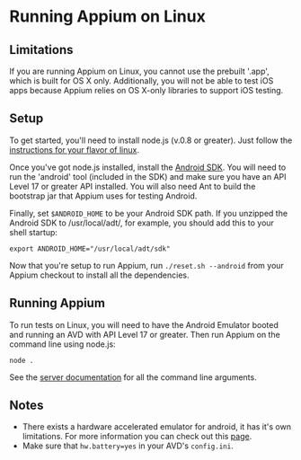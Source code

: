 # Running Appium on Linux

## Limitations

If you are running Appium on Linux, you cannot use the prebuilt '.app',
which is built for OS X only. Additionally, you will not be able to test iOS
apps because Appium relies on OS X-only libraries to support iOS testing.

## Setup

To get started, you'll need to install node.js (v.0.8 or greater). Just
follow the [instructions for your flavor of linux](https://github.com/joyent/node/wiki/Installing-Node.js-via-package-manager).

Once you've got node.js installed, install the [Android SDK](http://developer.android.com/sdk/index.html).
You will need to run the 'android' tool (included in the SDK) and make sure
you have an API Level 17 or greater API installed. You will also need Ant to
build the bootstrap jar that Appium uses for testing Android.

Finally, set `$ANDROID_HOME` to be your Android SDK path. If you unzipped the
Android SDK to /usr/local/adt/, for example, you should add this to your shell startup:

    export ANDROID_HOME="/usr/local/adt/sdk"

Now that you're setup to run Appium, run `./reset.sh --android` from your
Appium checkout to install all the dependencies.

## Running Appium

To run tests on Linux, you will need to have the Android Emulator booted and
running an AVD with API Level 17 or greater. Then run Appium on the command
line using node.js:

    node .

See the [server documentation](server-args.md) for all the command line arguments.

## Notes

* There exists a hardware accelerated emulator for android, it has it's own
  limitations. For more information you can check out this
  [page](android-hax-emulator.md).
* Make sure that `hw.battery=yes` in your AVD's `config.ini`.